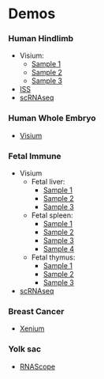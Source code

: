 # Demos

### Human Hindlimb
- Visium: 
    - [Sample 1](https://vitessce-app.cog.sanger.ac.uk/latest/index.html?config=https://hindlimb.cog.sanger.ac.uk/datasets/Visium/0.0.1/Hindlimb_visium_1_Visium_1_config.json)
    - [Sample 2](https://vitessce-app.cog.sanger.ac.uk/latest/index.html?config=https://hindlimb.cog.sanger.ac.uk/datasets/Visium/0.0.1/Hindlimb_visium_2_Visium_2_config.json)
    - [Sample 3](https://vitessce-app.cog.sanger.ac.uk/latest/index.html?config=https://hindlimb.cog.sanger.ac.uk/datasets/Visium/0.0.1/Hindlimb_visium_3_Visium_3_config.json)
- [ISS](https://vitessce-app.cog.sanger.ac.uk/dev/index.html?config=https://bayraktar.cog.sanger.ac.uk/iss/0.0.1/ISS_hindlimb_1_config.json)
- [scRNAseq](https://vitessce-app.cog.sanger.ac.uk/dev/index.html?theme=dark&config=https://haniffa.cog.sanger.ac.uk/hindlimb/scRNAseq/0.0.1/Hindlimb_scRNAseq_1_config.json)

### Human Whole Embryo
- [Visium](https://vitessce-app.cog.sanger.ac.uk/latest/index.html?config=https://hindlimb.cog.sanger.ac.uk/datasets/Visium/0.0.1/Hindlimb_visium_4_config.json)

### Fetal Immune
- Visium
    - Fetal liver: 
        - [Sample 1](https://vitessce-app.cog.sanger.ac.uk/dev/index.html?theme=dark&config=https://haniffa.cog.sanger.ac.uk/fetal-immune/fetal-liver/visium/0.0.1/visium_1_config.json)
        - [Sample 2](https://vitessce-app.cog.sanger.ac.uk/dev/index.html?theme=dark&config=https://haniffa.cog.sanger.ac.uk/fetal-immune/fetal-liver/visium/0.0.1/visium_2_config.json)
        - [Sample 3](https://vitessce-app.cog.sanger.ac.uk/dev/index.html?theme=dark&config=https://haniffa.cog.sanger.ac.uk/fetal-immune/fetal-liver/visium/0.0.1/visium_3_config.json)
    - Fetal spleen: 
        - [Sample 1](https://vitessce-app.cog.sanger.ac.uk/dev/index.html?theme=dark&config=https://haniffa.cog.sanger.ac.uk/fetal-immune/fetal-spleen/visium/0.0.1/visium_1_config.json)
        - [Sample 2](https://vitessce-app.cog.sanger.ac.uk/dev/index.html?theme=dark&config=https://haniffa.cog.sanger.ac.uk/fetal-immune/fetal-spleen/visium/0.0.1/visium_2_config.json)
        - [Sample 3](https://vitessce-app.cog.sanger.ac.uk/dev/index.html?theme=dark&config=https://haniffa.cog.sanger.ac.uk/fetal-immune/fetal-spleen/visium/0.0.1/visium_3_config.json)
        - [Sample 4](https://vitessce-app.cog.sanger.ac.uk/dev/index.html?theme=dark&config=https://haniffa.cog.sanger.ac.uk/fetal-immune/fetal-spleen/visium/0.0.1/visium_4_config.json)
    - Fetal thymus: 
        - [Sample 1](https://vitessce-app.cog.sanger.ac.uk/dev/index.html?theme=dark&config=https://haniffa.cog.sanger.ac.uk/fetal-immune/fetal-thymus/visium/0.0.1/visium_1_config.json)
        - [Sample 2](https://vitessce-app.cog.sanger.ac.uk/dev/index.html?theme=dark&config=https://haniffa.cog.sanger.ac.uk/fetal-immune/fetal-thymus/visium/0.0.1/visium_2_config.json)
        - [Sample 3](https://vitessce-app.cog.sanger.ac.uk/dev/index.html?theme=dark&config=https://haniffa.cog.sanger.ac.uk/fetal-immune/fetal-thymus/visium/0.0.1/visium_3_config.json)
- [scRNAseq](https://vitessce-app.cog.sanger.ac.uk/dev/index.html?theme=dark&config=https://haniffa.cog.sanger.ac.uk/fetal-immune/scrnaseq/umap.json)

### Breast Cancer
- [Xenium](https://vitessce-app.cog.sanger.ac.uk/dev/index.html?theme=dark&config=https://haniffa.cog.sanger.ac.uk/breast-cancer/xenium/config.json)

### Yolk sac
- [RNAScope](https://vitessce-app.cog.sanger.ac.uk/dev/index.html?theme=dark&config=https://haniffa.cog.sanger.ac.uk/yolk-sac/rnascope/hiplex.json)
